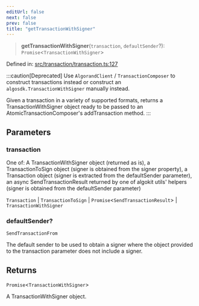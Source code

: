 ```yaml
---
editUrl: false
next: false
prev: false
title: "getTransactionWithSigner"
---
```


> **getTransactionWithSigner**(`transaction`, `defaultSender`?): `Promise`\<`TransactionWithSigner`\>

Defined in: [src/transaction/transaction.ts:127](https://github.com/algorandfoundation/algokit-utils-ts/blob/45957336d0cbf88c980c0a3343335a5e5e142c93/src/transaction/transaction.ts#L127)

:::caution[Deprecated]
Use `AlgorandClient` / `TransactionComposer` to construct transactions instead or
construct an `algosdk.TransactionWithSigner` manually instead.

Given a transaction in a variety of supported formats, returns a TransactionWithSigner object ready to be passed to an
AtomicTransactionComposer's addTransaction method.
:::

## Parameters

### transaction

One of: A TransactionWithSigner object (returned as is), a TransactionToSign object (signer is obtained from the
signer property), a Transaction object (signer is extracted from the defaultSender parameter), an async SendTransactionResult returned by
one of algokit utils' helpers (signer is obtained from the defaultSender parameter)

`Transaction` | `TransactionToSign` | `Promise`\<`SendTransactionResult`\> | `TransactionWithSigner`

### defaultSender?

`SendTransactionFrom`

The default sender to be used to obtain a signer where the object provided to the transaction parameter does not
include a signer.

## Returns

`Promise`\<`TransactionWithSigner`\>

A TransactionWithSigner object.
